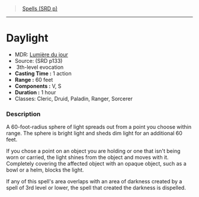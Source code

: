﻿---
!SpellItem
Family: SpellVO
Level: 3
Type: evocation
CastingTime: 1 action
Range: 60 feet
Components: V, S
Duration: 1 hour
Classes: Cleric, Druid, Paladin, Ranger, Sorcerer
Id: spells_vo.md#daylight
ParentLink: spells_vo.md#spells-srd-p
Name: Daylight
ParentName: Spells (SRD p)
NameLevel: 1
AltName: '[Lumière du jour](hd_spells_lumiere_du_jour.md)'
Source: (SRD p133)
Attributes: {}
AttributesDictionary: >+
  {}

---
> [Spells (SRD p)](srd_spells.md)

---

# Daylight

- MDR: [Lumière du jour](hd_spells_lumiere_du_jour.md)
- Source: (SRD p133)
-  3th-level evocation
- **Casting Time :** 1 action
- **Range :** 60 feet
- **Components :** V, S
- **Duration :** 1 hour
- Classes: Cleric, Druid, Paladin, Ranger, Sorcerer

### Description

A 60-foot-radius sphere of light spreads out from a point you choose within range. The sphere is bright light and sheds dim light for an additional 60 feet.

If you chose a point on an object you are holding or one that isn't being worn or carried, the light shines from the object and moves with it. Completely covering the affected object with an opaque object, such as a bowl or a helm, blocks the light.

If any of this spell's area overlaps with an area of darkness created by a spell of 3rd level or lower, the spell that created the darkness is dispelled.

